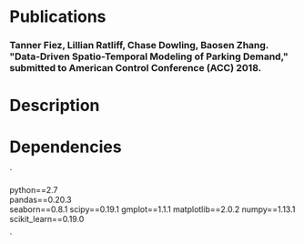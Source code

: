 # Publications
### Tanner Fiez, Lillian Ratliff, Chase Dowling, Baosen Zhang. "Data-Driven Spatio-Temporal Modeling of Parking Demand," submitted to American Control Conference (ACC) 2018.

# Description

# Dependencies
`<p>
python==2.7  
pandas==0.20.3    
seaborn==0.8.1 
scipy==0.19.1 
gmplot==1.1.1 
matplotlib==2.0.2 
numpy==1.13.1 
scikit_learn==0.19.0
</p>`
